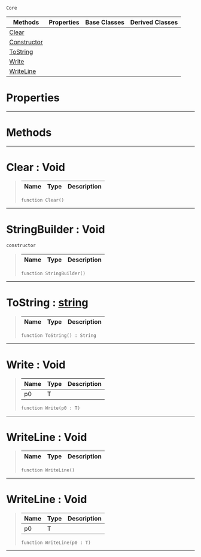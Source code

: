  `Core`

|Methods|Properties|Base Classes|Derived Classes|
|---|---|---|---|
|[ Clear](https://github.com/ArendDanielek/ZeroDocsTest/blob/master/code_reference/zilch_base_types/stringbuilder.markdown#clear-void)| | | |
|[ Constructor](https://github.com/ArendDanielek/ZeroDocsTest/blob/master/code_reference/zilch_base_types/stringbuilder.markdown#stringbuilder-void)| | | |
|[ ToString](https://github.com/ArendDanielek/ZeroDocsTest/blob/master/code_reference/zilch_base_types/stringbuilder.markdown#tostring-zero-engine-doc)| | | |
|[ Write](https://github.com/ArendDanielek/ZeroDocsTest/blob/master/code_reference/zilch_base_types/stringbuilder.markdown#write-void)| | | |
|[ WriteLine](https://github.com/ArendDanielek/ZeroDocsTest/blob/master/code_reference/zilch_base_types/stringbuilder.markdown#writeline-void)| | | |


 #  Properties


---  
 #  Methods


---  
 #  Clear : Void

> 
> |Name|Type|Description|
> |---|---|---|
> ``` lang=cpp, name=Zilch
> function Clear()
> ``` 


---  
 #  StringBuilder : Void

 `constructor`

> 
> |Name|Type|Description|
> |---|---|---|
> ``` lang=cpp, name=Zilch
> function StringBuilder()
> ``` 


---  
 #  ToString : [string](https://github.com/ArendDanielek/ZeroDocsTest/blob/master/code_reference/zilch_base_types/string.markdown)

> 
> |Name|Type|Description|
> |---|---|---|
> ``` lang=cpp, name=Zilch
> function ToString() : String
> ``` 


---  
 #  Write : Void

> 
> |Name|Type|Description|
> |---|---|---|
> |p0|T| |
> ``` lang=cpp, name=Zilch
> function Write(p0 : T)
> ``` 


---  
 #  WriteLine : Void

> 
> |Name|Type|Description|
> |---|---|---|
> ``` lang=cpp, name=Zilch
> function WriteLine()
> ``` 


---  
 #  WriteLine : Void

> 
> |Name|Type|Description|
> |---|---|---|
> |p0|T| |
> ``` lang=cpp, name=Zilch
> function WriteLine(p0 : T)
> ``` 


---  
 
  
  
  
  
  
  
  

 